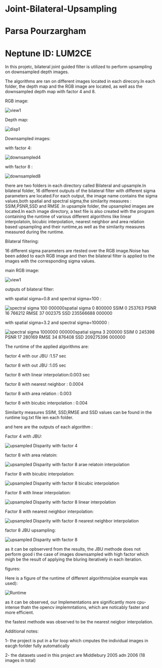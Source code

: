 # Joint-Bilateral-Upsampling
 # Parsa Pourzargham 
 # Neptune ID: LUM2CE

In this projetc, bilateral joint guided filter is utilized to perform upsampling on downsampled depth images.

The algorithms are ran on different images located in each direcory.In each folder, the depth map and the RGB image are located, as well ass the downsampled depth map with factor 4 and 8.

RGB image:

![view1](https://user-images.githubusercontent.com/72257286/144595384-a9172e72-94ba-4020-a5ee-83a7adfd0486.png)

Depth map:


![disp1](https://user-images.githubusercontent.com/72257286/144595420-ff1947c3-66e7-4a89-a572-9f84c5d4919a.png)


Downsampled images:

with factor 4:

![downsampled4](https://user-images.githubusercontent.com/72257286/144610737-77861e0c-0022-4ea9-bbac-a91eb0d4e9f2.png)


with factor 8 :

![downsampled8](https://user-images.githubusercontent.com/72257286/144610779-e197da67-40d2-47d2-9962-944d3d87ae23.png)



there are two folders in each directory called Bilateral and upsample.In bilateral folder, 16 different outputs of the bilateral filter with different sigma parameters are located.For each output, the image name contains the sigma values,both spatial and spectral sigma,the similarity measures : SSIM,PSNR,SSD and RMSE .In upsample folder, the upsampled images are located.In each image directory, a text file is also created with the program containing the runtime of various different algorithms like linear interpolatoin, bicubic interpolation, nearest neighbor and area relation based upsampling and their runtime,as well as the similarity measures measured during the runtime.


Bilateral filtering:

16 different sigma parameters are rtested over the RGB image.Noise has been added to each RGB image and then the bilateral filter is applied to the images with the corresponding sigma values.

main RGB image:


![view1](https://user-images.githubusercontent.com/72257286/144596330-da56156c-ce49-4ffb-80ab-ec9c8e5c2110.png)

outputs of bilateral filter:

with spatial sigma=0.8 and spectral sigma=100 :


![spectral sigma  100 000000spatial sigma 0 800000 SSIM 0 253763 PSNR 16 766212 RMSE 37 002375 SSD 235566688 000000](https://user-images.githubusercontent.com/72257286/144596440-73b36e2c-6881-4f87-a37d-af30fdb3e503.png)

with spatial sigma=3.2 and spectral sigma=100000 :



![spectral sigma  1000000 000000spatial sigma 3 200000 SSIM 0 245398 PSNR 17 280169 RMSE 34 876408 SSD 209275396 000000](https://user-images.githubusercontent.com/72257286/144596516-982e9dbc-988f-49c8-bf5f-b86cad4c230d.png)

The runtime of the applied algorithms are:

factor 4 with our JBU :1.57 sec

factor 8 with out JBU :1.05 sec

factor 8 with linear interpolation:0.003 sec

factor 8 with nearest neighbor : 0.0004

factor 8 with area relation : 0.003

factor 8 with bicubic interpolation : 0.004

Similarity measures SSIM, SSD,RMSE and SSD values can be found in the runtime log.txt file ien each folder.

and here are the outputs of each algorithm :

Factor 4 with JBU:

![upsampled Disparity with factor 4](https://user-images.githubusercontent.com/72257286/144610901-118e9cbb-803b-44a1-bcb2-40a96f4c4455.png)


factor 8 with area relatoin:

![upsampled Disparity with factor 8 arae relatoin interpolation ](https://user-images.githubusercontent.com/72257286/144610915-03eeb293-311a-4898-9f5b-cd719d3e5d80.png)

Factor 8 with bicubic interpolation:

![upsampled Disparity with factor 8 bicubic interpolation ](https://user-images.githubusercontent.com/72257286/144610921-0c5137c8-1223-4ce4-b467-a7203b2bc8e8.png)


Factor 8 with linear interpolation:

![upsampled Disparity with factor 8 linear interpolation ](https://user-images.githubusercontent.com/72257286/144610929-fe98a541-b69f-47c3-a2a2-9e89f5af8d87.png)

Factor 8 with nearest neighbor interpolation:

![upsampled Disparity with factor 8 nearest neighbor interpolation ](https://user-images.githubusercontent.com/72257286/144610950-4bdaf16f-d708-4ffb-a5d4-50da0709e6e3.png)


factor 8 JBU upsampling:

![upsampled Disparity with factor 8](https://user-images.githubusercontent.com/72257286/144610960-2cc3e821-83b7-4dbb-b171-df296e250bcb.png)


as it can be opbserverd from the results, the JBU methode does not perform good i the case of images downsampled with high factor which migh be the result of applying the bluring iteratively in each iteration.


figures:

Here is a figure of the runtime of different algorithms(aloe example was used):


![Runtime](https://user-images.githubusercontent.com/72257286/144614568-f8481cf0-5bf5-4320-bd25-b0d2817c1fa4.png)

as it can be observed, our Implementations are significantly more cpu-intense thatn the opencv implemntations, which are noticably faster and more efficient.

the fastest methode was observed to be the nearest neigbor interpolation.

Additional notes:

1- the project is put in a for loop which cmputes the individual images in eacgh forlder fully automatically

2- the datasets used in this project are Middlebury 2005 adn 2006 (18 images in total)


